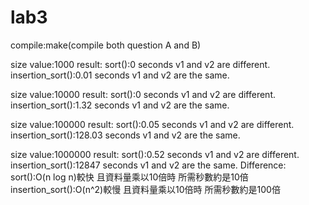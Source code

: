 # lab3
compile:make(compile both question A and B)

size value:1000
result:
	sort():0 seconds
	v1 and v2 are different.
	insertion_sort():0.01 seconds
	v1 and v2 are the same.

size value:10000
result:
	sort():0 seconds
	v1 and v2 are different.
	insertion_sort():1.32 seconds
	v1 and v2 are the same.

size value:100000
result:
	sort():0.05 seconds
	v1 and v2 are different.
	insertion_sort():128.03 seconds
	v1 and v2 are the same.

size value:1000000
result:
	sort():0.52 seconds
	v1 and v2 are different.
	insertion_sort():12847 seconds
	v1 and v2 are the same.
Difference:
	sort():O(n log n)較快 且資料量乘以10倍時 所需秒數約是10倍
	insertion_sort():O(n^2)較慢 且資料量乘以10倍時 所需秒數約是100倍
